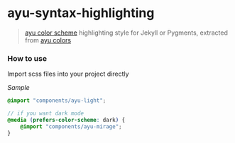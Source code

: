 # ayu-syntax-highlighting

> [ayu color scheme](https://github.com/dempfi/ayu) highlighting style for Jekyll or Pygments, extracted from [ayu colors](https://github.com/ayu-theme/ayu-colors)

### How to use

Import scss files into your project directly

*Sample*
```scss
@import "components/ayu-light";

// if you want dark mode
@media (prefers-color-scheme: dark) {
	@import "components/ayu-mirage";
}
```